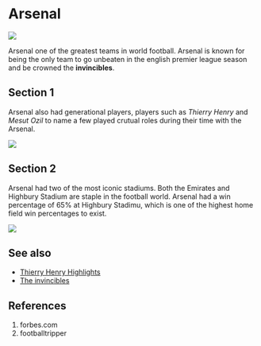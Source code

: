 # Arsenal
![](https://imageio.forbes.com/i-forbesimg/media/lists/teams/arsenal_416x416.jpg?format=jpg)

Arsenal one of the greatest teams in world football. Arsenal is known for being the only team to
go unbeaten in the english premier league season and be crowned the **invincibles**.

## Section 1
Arsenal also had generational players, players such as *Thierry Henry* and *Mesut Ozil*
to name a few played crutual roles during their time with the Arsenal.

![](https://www.mediastorehouse.com/p/5/thierry-henry-arsenal-golden-boot-award-228637.jpg.webp)

## Section 2
Arsenal had two of the most iconic stadiums. Both the Emirates and Highbury
Stadium are staple in the football world. Arsenal had a win percentage of 65% at Highbury
Stadimu, which is one of the highest home field win percentages to exist.

![](https://footballtripper.com/wp-content/uploads/highbury-stadium.jpg)


## See also
- [Thierry Henry Highlights](https://www.youtube.com/watch?v=bKZLiBOuJq4)
- [The invincibles](https://www.youtube.com/watch?v=l126-q8Ne5I)

## References
1. forbes.com
2. footballtripper